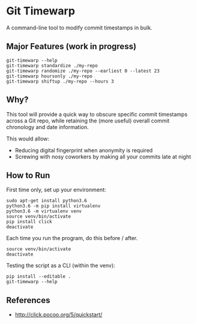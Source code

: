 # Git Timewarp

A command-line tool to modify commit timestamps in bulk.

## Major Features (work in progress)

```
git-timewarp --help
git-timewarp standardize ./my-repo
git-timewarp randomize ./my-repo --earliest 0 --latest 23
git-timewarp hoursonly ./my-repo
git-timewarp shiftup ./my-repo --hours 3
```

## Why?

This tool will provide a quick way to obscure specific commit timestamps across a Git repo, while retaining the (more useful) overall commit chronology and date information.

This would allow:

* Reducing digital fingerprint when anonymity is required
* Screwing with nosy coworkers by making all your commits late at night


## How to Run

First time only, set up your environment:

```
sudo apt-get install python3.6
python3.6 -m pip install virtualenv
python3.6 -m virtualenv venv
source venv/bin/activate
pip install click
deactivate
```

Each time you run the program, do this before / after.

```
source venv/bin/activate
deactivate
```

Testing the script as a CLI (within the venv):

```
pip install --editable .
git-timewarp --help
```

## References

* http://click.pocoo.org/5/quickstart/
